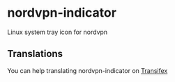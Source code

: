 # nordvpn-indicator
Linux system tray icon for nordvpn

## Translations
You can help translating nordvpn-indicator on [Transifex](https://www.transifex.com/solydxk/nordvpn-indicator)
